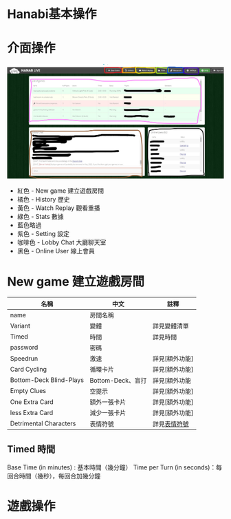 # Hanabi基本操作

# 介面操作

![image](https://github.com/skyblueexo/gsguide/blob/main/Hanbiphoto/Hanabi%E9%A6%96%E9%A0%81.jpg?raw=true)
* 紅色 - New game 建立遊戲房間
* 橘色 - History 歷史
* 黃色 - Watch Replay 觀看重播
* 綠色 - Stats 數據
* 藍色略過
* 紫色 - Setting 設定
* 咖啡色 - Lobby Chat 大廳聊天室
* 黑色 - Online User 線上會員

# New game 建立遊戲房間
|名稱|中文|註釋|
|---|---|---|
|name|房間名稱|
|Variant|變體|詳見變體清單|
|Timed|時間|詳見時間|
|password|密碼|
|Speedrun|激速|詳見[額外功能]|
|Card Cycling|循環卡片|詳見[額外功能]|
|Bottom-Deck Blind-Plays|Bottom-Deck、盲打|詳見[額外功能|
|Empty Clues|空提示|詳見[額外功能]|
|One Extra Card|額外一張卡片|詳見[額外功能]|
|less Extra Card|減少一張卡片|詳見[額外功能]|
|Detrimental Characters|表情符號|詳見[表情符號](https://github.com/skyblueexo/gsguide/blob/main/Hanabi/%E8%A1%A8%E6%83%85%E7%AC%A6%E8%99%9F%E6%B8%85%E5%96%AE%E8%A1%A8.md#%E8%A1%A8%E6%83%85%E7%AC%A6%E8%99%9F%E8%81%B7%E6%A5%AD%E6%B8%85%E5%96%AE%E8%A1%A8)|

## Timed 時間
Base Time (in minutes) : 基本時間（幾分鐘）
Time per Turn (in seconds)：每回合時間（幾秒），每回合加幾分鐘

# 遊戲操作

